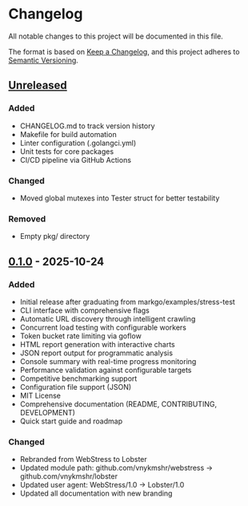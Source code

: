 # Changelog

All notable changes to this project will be documented in this file.

The format is based on [Keep a Changelog](https://keepachangelog.com/en/1.0.0/),
and this project adheres to [Semantic Versioning](https://semver.org/spec/v2.0.0.html).

## [Unreleased]

### Added
- CHANGELOG.md to track version history
- Makefile for build automation
- Linter configuration (.golangci.yml)
- Unit tests for core packages
- CI/CD pipeline via GitHub Actions

### Changed
- Moved global mutexes into Tester struct for better testability

### Removed
- Empty pkg/ directory

## [0.1.0] - 2025-10-24

### Added
- Initial release after graduating from markgo/examples/stress-test
- CLI interface with comprehensive flags
- Automatic URL discovery through intelligent crawling
- Concurrent load testing with configurable workers
- Token bucket rate limiting via goflow
- HTML report generation with interactive charts
- JSON report output for programmatic analysis
- Console summary with real-time progress monitoring
- Performance validation against configurable targets
- Competitive benchmarking support
- Configuration file support (JSON)
- MIT License
- Comprehensive documentation (README, CONTRIBUTING, DEVELOPMENT)
- Quick start guide and roadmap

### Changed
- Rebranded from WebStress to Lobster
- Updated module path: github.com/vnykmshr/webstress → github.com/vnykmshr/lobster
- Updated user agent: WebStress/1.0 → Lobster/1.0
- Updated all documentation with new branding

[Unreleased]: https://github.com/vnykmshr/lobster/compare/v0.1.0...HEAD
[0.1.0]: https://github.com/vnykmshr/lobster/releases/tag/v0.1.0
